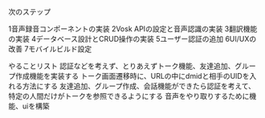 

次のステップ

1音声録音コンポーネントの実装
2Vosk APIの設定と音声認識の実装
3翻訳機能の実装
4データベース設計とCRUD操作の実装
5ユーザー認証の追加
6UI/UXの改善
7モバイルビルド設定


やることリスト
認証などを考えず、とりあえずトーク機能、友達追加、グループ作成機能を実装する
トーク画面遷移時に、URLの中にdmidと相手のUIDを入れる方法にする
友達追加、グループ作成、会話機能ができたら認証を考えて、特定の人間だけがトークを参照できるようにする
音声をやり取りするために機能、uiを構築